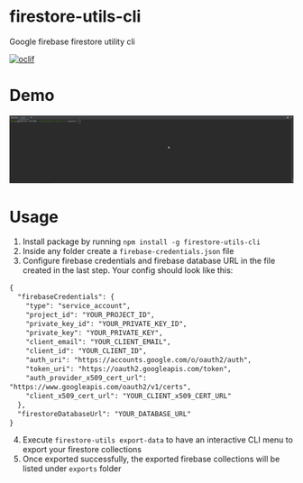 firestore-utils-cli
=================

Google firebase firestore utility cli

[![oclif](https://img.shields.io/badge/cli-oclif-brightgreen.svg)](https://oclif.io)

# Demo
![firestore utils cli demo](https://raw.githubusercontent.com/farsabbutt/firestore-utils-cli/master/demo.gif)

# Usage
1) Install package by running ``npm install -g firestore-utils-cli``
2) Inside any folder create a ``firebase-credentials.json`` file
3) Configure firebase credentials and firebase database URL in the file created in the last step. Your config should look like this:
```
{
  "firebaseCredentials": {
    "type": "service_account",
    "project_id": "YOUR_PROJECT_ID",
    "private_key_id": "YOUR_PRIVATE_KEY_ID",
    "private_key": "YOUR_PRIVATE_KEY",
    "client_email": "YOUR_CLIENT_EMAIL",
    "client_id": "YOUR_CLIENT_ID",
    "auth_uri": "https://accounts.google.com/o/oauth2/auth",
    "token_uri": "https://oauth2.googleapis.com/token",
    "auth_provider_x509_cert_url": "https://www.googleapis.com/oauth2/v1/certs",
    "client_x509_cert_url": "YOUR_CLIENT_x509_CERT_URL"
  },
  "firestoreDatabaseUrl": "YOUR_DATABASE_URL"
}
```
4) Execute ``firestore-utils export-data`` to have an interactive CLI menu to export your firestore collections
5) Once exported successfully, the exported firebase collections will be listed under ``exports`` folder

